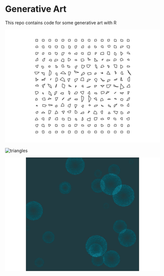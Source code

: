 # Generative Art


This repo contains code for some generative art with R


![squares](https://github.com/apoorvasrinivasan26/generative_art/blob/master/squares.png)

![triangles](https://github.com/apoorvasrinivasan26/generative_art/blob/master/triangles.Rmd)

![circles](https://github.com/apoorvasrinivasan26/generative_art/blob/master/circles.png)
